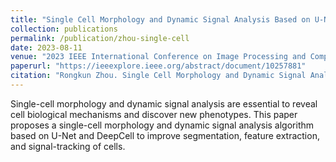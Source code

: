 ```yaml
---
title: "Single Cell Morphology and Dynamic Signal Analysis Based on U-Net and DeepCell"
collection: publications
permalink: /publication/zhou-single-cell
date: 2023-08-11
venue: "2023 IEEE International Conference on Image Processing and Computer Applications (ICIPCA)"
paperurl: "https://ieeexplore.ieee.org/abstract/document/10257881"
citation: "Rongkun Zhou. Single Cell Morphology and Dynamic Signal Analysis Based on U-Net and DeepCell. *2023 IEEE International Conference on Image Processing and Computer Applications (ICIPCA)*, pp. 1535-1540, 2023."
---
```


Single-cell morphology and dynamic signal analysis are essential to reveal cell biological mechanisms and discover new phenotypes. This paper proposes a single-cell morphology and dynamic signal analysis algorithm based on U-Net and DeepCell to improve segmentation, feature extraction, and signal-tracking of cells.

